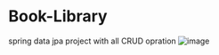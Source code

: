 # Book-Library
spring data jpa project with all CRUD opration 
![image](https://github.com/rasikh1718/Book-Library/assets/104614623/fd0c13bf-3b43-4570-880d-e3739841b49b)

